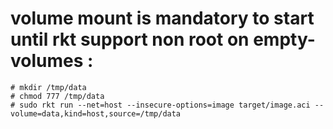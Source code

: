 

# volume mount is mandatory to start until rkt support non root on empty-volumes :

```
# mkdir /tmp/data
# chmod 777 /tmp/data
# sudo rkt run --net=host --insecure-options=image target/image.aci --volume=data,kind=host,source=/tmp/data
```

